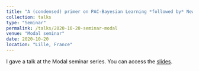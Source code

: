 ```yaml
---
title: "A (condensed) primer on PAC-Bayesian Learning *followed by* News from the PAC-Bayes frontline"
collection: talks
type: "Seminar"
permalink: /talks/2020-10-20-seminar-modal
venue: "Modal seminar"
date: 2020-10-20
location: "Lille, France"
---
```


I gave a talk at the Modal seminar series. You can access the [slides](https://bguedj.github.io/files/bguedj-talk-2020-modal.pdf).